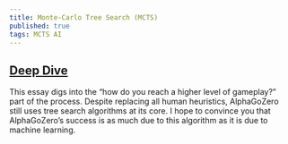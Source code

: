 ```yaml
---
title: Monte-Carlo Tree Search (MCTS)
published: true
tags: MCTS AI
---
```

## [Deep Dive](http://www.moderndescartes.com/essays/deep_dive_mcts/)
This essay digs into the “how do you reach a higher level of gameplay?” part of the process. Despite replacing all human heuristics, AlphaGoZero still uses tree search algorithms at its core. I hope to convince you that AlphaGoZero’s success is as much due to this algorithm as it is due to machine learning.
